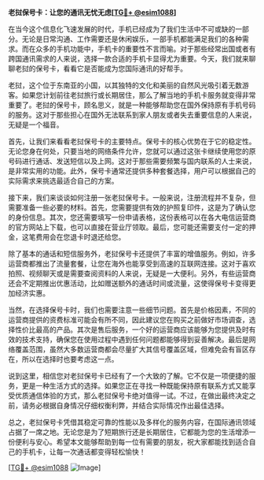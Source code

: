 **老挝保号卡：让您的通讯无忧无虑[[TG💪+ @esim1088](https://t.me/s/esim1088)]**

在当今这个信息化飞速发展的时代，手机已经成为了我们生活中不可或缺的一部分。无论是日常沟通、工作需要还是休闲娱乐，一部手机都能满足我们的各种需求。而在众多的手机功能中，手机卡的重要性不言而喻。对于那些经常出国或者有跨国通讯需求的人来说，选择一款合适的手机卡显得尤为重要。今天，我们就来聊聊老挝的保号卡，看看它是否能成为您国际通讯的好帮手。

老挝，这个位于东南亚的小国，以其独特的文化和美丽的自然风光吸引着无数游客。如果您计划前往老挝旅行或长期居住，那么了解当地的手机卡服务就变得非常重要了。老挝的保号卡，顾名思义，就是一种能够帮助您在国外保持原有手机号码的服务。这对于那些担心在国外无法联系到家人朋友或者失去重要信息的人来说，无疑是一个福音。

首先，让我们来看看老挝保号卡的主要特点。保号卡的核心优势在于它的稳定性。无论您身在何处，只要当地的网络条件允许，您就可以通过这张卡继续使用您的原号码进行通话、发送短信以及上网。这对于那些需要频繁与国内联系的人士来说，是非常实用的功能。此外，保号卡通常还提供多种套餐选择，用户可以根据自己的实际需求来挑选最适合自己的方案。

接下来，我们来谈谈如何注册一张老挝保号卡。一般来说，注册流程并不复杂，但需要准备一些必要的材料。首先，您需要提供有效的护照复印件，这是为了确认您的身份信息。其次，您还需要填写一份申请表格，这份表格可以在各大电信运营商的官方网站上下载，也可以直接在营业厅领取。最后，您可能还需要支付一定的押金，这笔费用会在您退卡时退还给您。

除了基本的通话和短信服务外，老挝保号卡还提供了丰富的增值服务。例如，许多运营商都推出了流量套餐，让您在海外也能享受到高速的互联网连接。这对于喜欢拍照、视频聊天或是需要查阅资料的人来说，无疑是一大便利。另外，有些运营商还会不定期推出优惠活动，比如赠送额外的通话时间或流量，这使得保号卡变得更加经济实惠。

当然，在选择保号卡时，我们也需要注意一些细节问题。首先是价格因素，不同的运营商提供的资费标准可能会有所不同，因此建议您在购买之前做好市场调查，选择性价比最高的产品。其次是售后服务，一个好的运营商应该能够为您提供及时有效的技术支持，确保您在使用过程中遇到任何问题都能够得到妥善解决。最后是网络覆盖范围，虽然大多数运营商都会尽量扩大其信号覆盖区域，但难免会有盲区存在，所以在选择时也要考虑这一点。

说到这里，相信您对老挝保号卡已经有了一个大致的了解。它不仅是一项便捷的服务，更是一种生活方式的选择。如果您正在寻找一种既能保持原有联系方式又能享受优质通信体验的方式，那么老挝保号卡绝对值得一试。不过，在做出最终决定之前，请务必根据自身情况仔细权衡利弊，并结合实际情况作出最佳选择。

总之，老挝保号卡凭借其稳定可靠的性能以及多样化的服务内容，在国际通讯领域占据了一席之地。无论您是为了短期旅行还是长期居住，它都能为您的生活增添一份便利与安心。希望本文能够帮助到每一位有需要的朋友，祝大家都能找到适合自己的手机卡，让每一次通话都变得轻松愉快！

[[TG💪+ @esim1088](https://t.me/s/esim1088) ![Image](https://i.postimg.cc/4NQfJmqS/Snipaste-2025-05-13-00-14-12.png)]